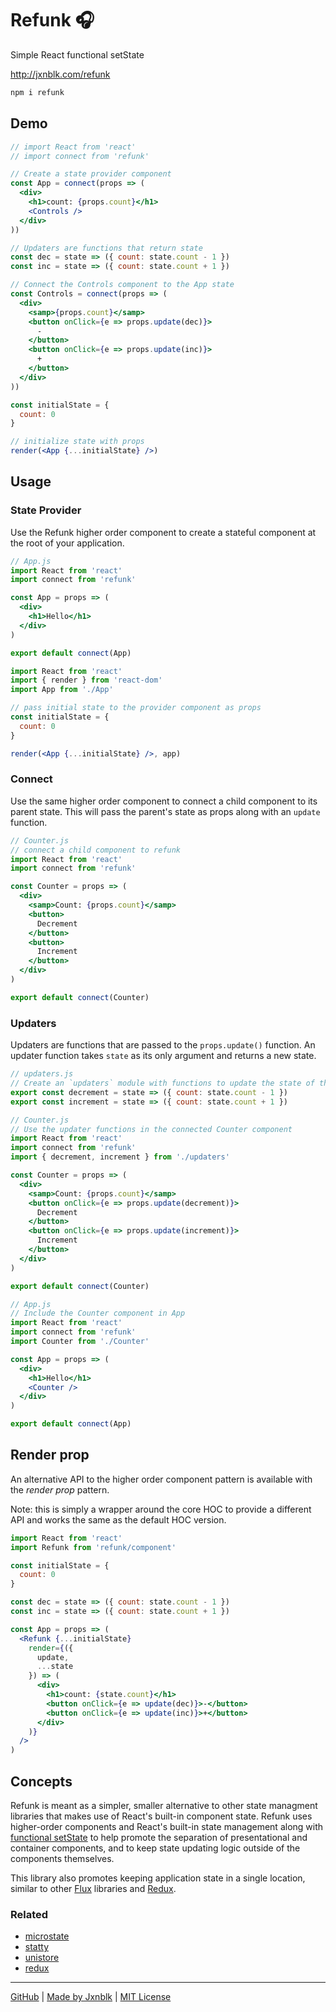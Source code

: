 
# Refunk 🎧

Simple React functional setState

<http://jxnblk.com/refunk>

```sh
npm i refunk
```

## Demo

```..jsx
// import React from 'react'
// import connect from 'refunk'

// Create a state provider component
const App = connect(props => (
  <div>
    <h1>count: {props.count}</h1>
    <Controls />
  </div>
))

// Updaters are functions that return state
const dec = state => ({ count: state.count - 1 })
const inc = state => ({ count: state.count + 1 })

// Connect the Controls component to the App state
const Controls = connect(props => (
  <div>
    <samp>{props.count}</samp>
    <button onClick={e => props.update(dec)}>
      -
    </button>
    <button onClick={e => props.update(inc)}>
      +
    </button>
  </div>
))

const initialState = {
  count: 0
}

// initialize state with props
render(<App {...initialState} />)
```

## Usage

### State Provider

Use the Refunk higher order component to create a stateful component at the root of your application.

```jsx
// App.js
import React from 'react'
import connect from 'refunk'

const App = props => (
  <div>
    <h1>Hello</h1>
  </div>
)

export default connect(App)
```

```jsx
import React from 'react'
import { render } from 'react-dom'
import App from './App'

// pass initial state to the provider component as props
const initialState = {
  count: 0
}

render(<App {...initialState} />, app)
```


### Connect

Use the same higher order component to connect a child component to its parent state.
This will pass the parent's state as props along with an `update` function.

```jsx
// Counter.js
// connect a child component to refunk
import React from 'react'
import connect from 'refunk'

const Counter = props => (
  <div>
    <samp>Count: {props.count}</samp>
    <button>
      Decrement
    </button>
    <button>
      Increment
    </button>
  </div>
)

export default connect(Counter)
```

### Updaters

Updaters are functions that are passed to the `props.update()` function.
An updater function takes `state` as its only argument and returns a new state.

```jsx
// updaters.js
// Create an `updaters` module with functions to update the state of the app
export const decrement = state => ({ count: state.count - 1 })
export const increment = state => ({ count: state.count + 1 })
```

```jsx
// Counter.js
// Use the updater functions in the connected Counter component
import React from 'react'
import connect from 'refunk'
import { decrement, increment } from './updaters'

const Counter = props => (
  <div>
    <samp>Count: {props.count}</samp>
    <button onClick={e => props.update(decrement)}>
      Decrement
    </button>
    <button onClick={e => props.update(increment)}>
      Increment
    </button>
  </div>
)

export default connect(Counter)
```

```jsx
// App.js
// Include the Counter component in App
import React from 'react'
import connect from 'refunk'
import Counter from './Counter'

const App = props => (
  <div>
    <h1>Hello</h1>
    <Counter />
  </div>
)

export default connect(App)
```

## Render prop

An alternative API to the higher order component pattern is available with the *render prop* pattern.

Note: this is simply a wrapper around the core HOC to provide a different API and works the same as the default HOC version.

```jsx
import React from 'react'
import Refunk from 'refunk/component'

const initialState = {
  count: 0
}

const dec = state => ({ count: state.count - 1 })
const inc = state => ({ count: state.count + 1 })

const App = props => (
  <Refunk {...initialState}
    render={({
      update,
      ...state
    }) => (
      <div>
        <h1>count: {state.count}</h1>
        <button onClick={e => update(dec)}>-</button>
        <button onClick={e => update(inc)}>+</button>
      </div>
    )}
  />
)
```

## Concepts

Refunk is meant as a simpler, smaller alternative to other state
managment libraries that makes use of React's built-in component state.
Refunk uses higher-order components and React's built-in state management along with
[functional setState](https://facebook.github.io/react/docs/react-component.html#setstate)
to help promote the separation of presentational and container components,
and to keep state updating logic outside of the components themselves.

This library also promotes keeping application state in a single location,
similar to other [Flux](http://facebook.github.io/flux/) libraries and [Redux](http://redux.js.org/).

### Related

- [microstate](https://github.com/estrattonbailey/microstate)
- [statty](https://github.com/vesparny/statty)
- [unistore](https://github.com/developit/unistore)
- [redux](https://github.com/reactjs/redux)

---

[GitHub](https://github.com/jxnblk/refunk) | [Made by Jxnblk](http://jxnblk.com) | [MIT License](LICENSE.md)
